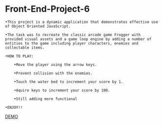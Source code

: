 # Front-End-Project-6

    •This project is a dynamic application that demonstrates effective use of Object Oriented JavaScript.

    •The task was to recreate the classic arcade game Frogger with provided visual assets and a game loop engine by adding a number of           entities to the game including player characters, enemies and collectable items.

    •HOW TO PLAY:

        •Move the player using the arrow keys.

        •Prevent collision with the enemies.

        •Touch the water bed to increment your score by 1.

        •Aquire keys to increment your score by 100.

        •Still adding more functional   
        
    •ENJOY!!
    
 [DEMO](https://blog-5946b.firebaseapp.com)
